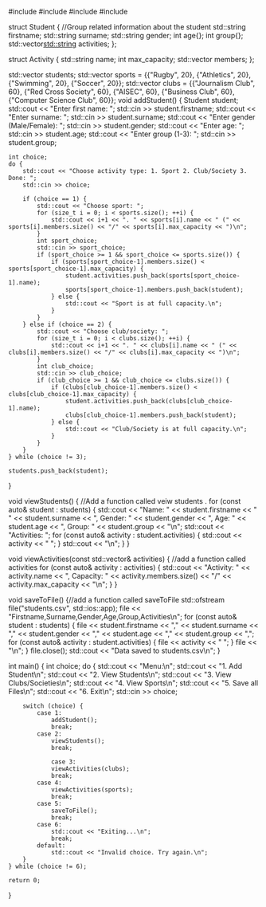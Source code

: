 #include <iostream>
#include <vector>
#include <string>
#include <fstream>

struct Student { //Group related information about the student
    std::string firstname;
    std::string surname;
    std::string gender;
    int age{};
    int group{};
    std::vector<std::string> activities;
};

struct Activity {
    std::string name;
    int max_capacity;
    std::vector<Student> members;
};

std::vector<Student> students;
std::vector<Activity> sports = {{"Rugby", 20}, {"Athletics", 20}, {"Swimming", 20}, {"Soccer", 20}};
std::vector<Activity> clubs = {{"Journalism Club", 60}, {"Red Cross Society", 60}, {"AISEC", 60}, {"Business Club", 60}, {"Computer Science Club", 60}};
void addStudent() {
    Student student;
    std::cout << "Enter first name: ";
    std::cin >> student.firstname;
    std::cout << "Enter surname: ";
    std::cin >> student.surname;
    std::cout << "Enter gender (Male/Female): ";
    std::cin >> student.gender;
    std::cout << "Enter age: ";
    std::cin >> student.age;
    std::cout << "Enter group (1-3): ";
    std::cin >> student.group;

    int choice;
    do {
        std::cout << "Choose activity type: 1. Sport 2. Club/Society 3. Done: ";
        std::cin >> choice;

        if (choice == 1) {
            std::cout << "Choose sport: ";
            for (size_t i = 0; i < sports.size(); ++i) {
                std::cout << i+1 << ". " << sports[i].name << " (" << sports[i].members.size() << "/" << sports[i].max_capacity << ")\n";
            }
            int sport_choice;
            std::cin >> sport_choice;
            if (sport_choice >= 1 && sport_choice <= sports.size()) {
                if (sports[sport_choice-1].members.size() < sports[sport_choice-1].max_capacity) {
                    student.activities.push_back(sports[sport_choice-1].name);
                    sports[sport_choice-1].members.push_back(student);
                } else {
                    std::cout << "Sport is at full capacity.\n";
                }
            }
        } else if (choice == 2) {
            std::cout << "Choose club/society: ";
            for (size_t i = 0; i < clubs.size(); ++i) {
                std::cout << i+1 << ". " << clubs[i].name << " (" << clubs[i].members.size() << "/" << clubs[i].max_capacity << ")\n";
            }
            int club_choice;
            std::cin >> club_choice;
            if (club_choice >= 1 && club_choice <= clubs.size()) {
                if (clubs[club_choice-1].members.size() < clubs[club_choice-1].max_capacity) {
                    student.activities.push_back(clubs[club_choice-1].name);
                    clubs[club_choice-1].members.push_back(student);
                } else {
                    std::cout << "Club/Society is at full capacity.\n";
                }
            }
        }
    } while (choice != 3);

    students.push_back(student);
}
    

void viewStudents() { //Add a function called veiw students .
    for (const auto& student : students) {
        std::cout << "Name: " << student.firstname << " " << student.surname << ", Gender: " << student.gender << ", Age: " << student.age << ", Group: " << student.group << "\n";
        std::cout << "Activities: ";
        for (const auto& activity : student.activities) {
            std::cout << activity << " ";
        }
        std::cout << "\n";
    }
}

void viewActivities(const std::vector<Activity>& activities) { //add a function called activities
    for (const auto& activity : activities) {
        std::cout << "Activity: " << activity.name << ", Capacity: " << activity.members.size() << "/" << activity.max_capacity << "\n";
    }
}

void saveToFile() {//add a function called saveToFile
        std::ofstream file("students.csv", std::ios::app);
    file << "Firstname,Surname,Gender,Age,Group,Activities\n";
    for (const auto& student : students) {
        file << student.firstname << "," << student.surname << "," << student.gender << "," << student.age << "," << student.group << ",";
        for (const auto& activity : student.activities) {
            file << activity << " ";
        }
        file << "\n";
    }
    file.close();
    std::cout << "Data saved to students.csv\n";
}

int main() {
    int choice;
    do {
        std::cout << "Menu:\n";
        std::cout << "1. Add Student\n";
        std::cout << "2. View Students\n";
        std::cout << "3. View Clubs/Societies\n";
        std::cout << "4. View Sports\n";
        std::cout << "5. Save all Files\n";
        std::cout << "6. Exit\n";
        std::cin >> choice;

        switch (choice) {
            case 1:
                addStudent();
                break;
            case 2:
                viewStudents();
                break;
            
                case 3:
                viewActivities(clubs);
                break;
            case 4:
                viewActivities(sports);
                break;
            case 5:
                saveToFile();
                break;
            case 6:
                std::cout << "Exiting...\n";
                break;
            default:
                std::cout << "Invalid choice. Try again.\n";
        }
    } while (choice != 6);

    return 0;
}
